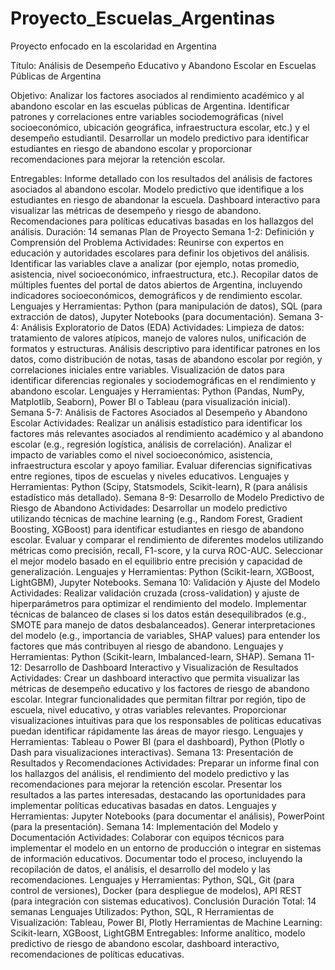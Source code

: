 # Proyecto_Escuelas_Argentinas
Proyecto enfocado en la escolaridad en Argentina


Título: Análisis de Desempeño Educativo y Abandono Escolar en Escuelas Públicas de Argentina

Objetivo:
Analizar los factores asociados al rendimiento académico y al abandono escolar en las escuelas públicas de Argentina.
Identificar patrones y correlaciones entre variables sociodemográficas (nivel socioeconómico, ubicación geográfica, infraestructura escolar, etc.) y el desempeño estudiantil.
Desarrollar un modelo predictivo para identificar estudiantes en riesgo de abandono escolar y proporcionar recomendaciones para mejorar la retención escolar.

Entregables:
Informe detallado con los resultados del análisis de factores asociados al abandono escolar.
Modelo predictivo que identifique a los estudiantes en riesgo de abandonar la escuela.
Dashboard interactivo para visualizar las métricas de desempeño y riesgo de abandono.
Recomendaciones para políticas educativas basadas en los hallazgos del análisis.
Duración: 14 semanas
Plan de Proyecto
Semana 1-2: Definición y Comprensión del Problema
Actividades:
Reunirse con expertos en educación y autoridades escolares para definir los objetivos del análisis.
Identificar las variables clave a analizar (por ejemplo, notas promedio, asistencia, nivel socioeconómico, infraestructura, etc.).
Recopilar datos de múltiples fuentes del portal de datos abiertos de Argentina, incluyendo indicadores socioeconómicos, demográficos y de rendimiento escolar.
Lenguajes y Herramientas: Python (para manipulación de datos), SQL (para extracción de datos), Jupyter Notebooks (para documentación).
Semana 3-4: Análisis Exploratorio de Datos (EDA)
Actividades:
Limpieza de datos: tratamiento de valores atípicos, manejo de valores nulos, unificación de formatos y estructuras.
Análisis descriptivo para identificar patrones en los datos, como distribución de notas, tasas de abandono escolar por región, y correlaciones iniciales entre variables.
Visualización de datos para identificar diferencias regionales y sociodemográficas en el rendimiento y abandono escolar.
Lenguajes y Herramientas: Python (Pandas, NumPy, Matplotlib, Seaborn), Power BI o Tableau (para visualización inicial).
Semana 5-7: Análisis de Factores Asociados al Desempeño y Abandono Escolar
Actividades:
Realizar un análisis estadístico para identificar los factores más relevantes asociados al rendimiento académico y al abandono escolar (e.g., regresión logística, análisis de correlación).
Analizar el impacto de variables como el nivel socioeconómico, asistencia, infraestructura escolar y apoyo familiar.
Evaluar diferencias significativas entre regiones, tipos de escuelas y niveles educativos.
Lenguajes y Herramientas: Python (Scipy, Statsmodels, Scikit-learn), R (para análisis estadístico más detallado).
Semana 8-9: Desarrollo de Modelo Predictivo de Riesgo de Abandono
Actividades:
Desarrollar un modelo predictivo utilizando técnicas de machine learning (e.g., Random Forest, Gradient Boosting, XGBoost) para identificar estudiantes en riesgo de abandono escolar.
Evaluar y comparar el rendimiento de diferentes modelos utilizando métricas como precisión, recall, F1-score, y la curva ROC-AUC.
Seleccionar el mejor modelo basado en el equilibrio entre precisión y capacidad de generalización.
Lenguajes y Herramientas: Python (Scikit-learn, XGBoost, LightGBM), Jupyter Notebooks.
Semana 10: Validación y Ajuste del Modelo
Actividades:
Realizar validación cruzada (cross-validation) y ajuste de hiperparámetros para optimizar el rendimiento del modelo.
Implementar técnicas de balanceo de clases si los datos están desequilibrados (e.g., SMOTE para manejo de datos desbalanceados).
Generar interpretaciones del modelo (e.g., importancia de variables, SHAP values) para entender los factores que más contribuyen al riesgo de abandono.
Lenguajes y Herramientas: Python (Scikit-learn, Imbalanced-learn, SHAP).
Semana 11-12: Desarrollo de Dashboard Interactivo y Visualización de Resultados
Actividades:
Crear un dashboard interactivo que permita visualizar las métricas de desempeño educativo y los factores de riesgo de abandono escolar.
Integrar funcionalidades que permitan filtrar por región, tipo de escuela, nivel educativo, y otras variables relevantes.
Proporcionar visualizaciones intuitivas para que los responsables de políticas educativas puedan identificar rápidamente las áreas de mayor riesgo.
Lenguajes y Herramientas: Tableau o Power BI (para el dashboard), Python (Plotly o Dash para visualizaciones interactivas).
Semana 13: Presentación de Resultados y Recomendaciones
Actividades:
Preparar un informe final con los hallazgos del análisis, el rendimiento del modelo predictivo y las recomendaciones para mejorar la retención escolar.
Presentar los resultados a las partes interesadas, destacando las oportunidades para implementar políticas educativas basadas en datos.
Lenguajes y Herramientas: Jupyter Notebooks (para documentar el análisis), PowerPoint (para la presentación).
Semana 14: Implementación del Modelo y Documentación
Actividades:
Colaborar con equipos técnicos para implementar el modelo en un entorno de producción o integrar en sistemas de información educativos.
Documentar todo el proceso, incluyendo la recopilación de datos, el análisis, el desarrollo del modelo y las recomendaciones.
Lenguajes y Herramientas: Python, SQL, Git (para control de versiones), Docker (para despliegue de modelos), API REST (para integración con sistemas educativos).
Conclusión
Duración Total: 14 semanas
Lenguajes Utilizados: Python, SQL, R
Herramientas de Visualización: Tableau, Power BI, Plotly
Herramientas de Machine Learning: Scikit-learn, XGBoost, LightGBM
Entregables: Informe analítico, modelo predictivo de riesgo de abandono escolar, dashboard interactivo, recomendaciones de políticas educativas.

